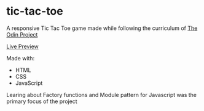 # tic-tac-toe

A responsive Tic Tac Toe game made while following the curriculum of [The Odin Project](https://www.theodinproject.com/)

[Live Preview](https://sahaj-jj.github.io/tic-tac-toe/)

Made with:
- HTML
- CSS
- JavaScript

Learing about Factory functions and Module pattern for Javascript was the primary focus of the project
